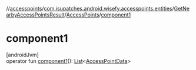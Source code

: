 //[accesspoints](../../../../index.md)/[com.isupatches.android.wisefy.accesspoints.entities](../../index.md)/[GetNearbyAccessPointsResult](../index.md)/[AccessPoints](index.md)/[component1](component1.md)

# component1

[androidJvm]\
operator fun [component1](component1.md)(): [List](https://kotlinlang.org/api/latest/jvm/stdlib/kotlin.collections/-list/index.html)&lt;[AccessPointData](../../-access-point-data/index.md)&gt;
